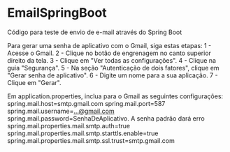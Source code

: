 # EmailSpringBoot
Código para teste de envio de e-mail através do Spring Boot

Para gerar uma senha de aplicativo com o Gmail, siga estas etapas:
1 - Acesse o Gmail.
2 - Clique no botão de engrenagem no canto superior direito da tela.
3 - Clique em "Ver todas as configurações".
4 - Clique na guia "Segurança".
5 - Na seção "Autenticação de dois fatores", clique em "Gerar senha de aplicativo".
6 - Digite um nome para a sua aplicação.
7 - Clique em "Gerar".

Em application.properties, inclua para o Gmail as seguintes configurações:
spring.mail.host=smtp.gmail.com
spring.mail.port=587
spring.mail.username=...@gmail.com
spring.mail.password=SenhaDeAplicativo. A senha padrão dará erro
spring.mail.properties.mail.smtp.auth=true
spring.mail.properties.mail.smtp.starttls.enable=true
spring.mail.properties.mail.smtp.ssl.trust=smtp.gmail.com
